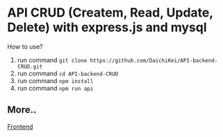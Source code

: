 # API CRUD (Createm, Read, Update, Delete) with express.js and mysql
How to use?
1. run command `git clone https://github.com/DaichiKei/API-backend-CRUD.git`
2. run command `cd API-backend-CRUD`
3. run command `npm install`
4. run command `npm run api`

## More..
[Frontend](https://github.com/DaichiKei/frontend-CRUD)
